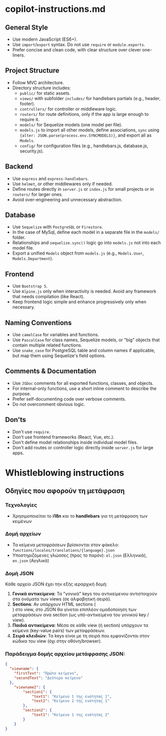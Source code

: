 # copilot-instructions.md

## General Style
- Use modern JavaScript (ES6+).
- Use `import`/`export` syntax. Do not use `require` or `module.exports`.
- Prefer concise and clean code, with clear structure over clever one-liners.

## Project Structure
- Follow MVC architecture.
- Directory structure includes:
  - `public/` for static assets.
  - `views/` with subfolder `includes/` for handlebars partials (e.g., header, footer).
  - `controllers/` for controller or middleware logic.
  - `routers/` for route definitions, only if the app is large enough to require it.
  - `models/` for Sequelize models (one model per file).
  - `models.js` to import all other models, define associations, `sync` using `{alter: JSON.parse(process.env.SYNCMODELS)}`, and export all as `Models`.
  - `config/` for configuration files (e.g., handlebars.js, database.js, security.js).

## Backend
- Use `express` and `express-handlebars`.
- Use `helmet`, or other middlewares only if needed.
- Define routes directly in `server.js` or `index.js` for small projects or in `routers/` for larger ones.
- Avoid over-engineering and unnecessary abstraction.

## Database
- Use `Sequelize` with `PostgreSQL` or `Firestore`.
- In the case of MySql, define each model in a separate file in the `models/` folder.
- Relationships and `sequelize.sync()` logic go into `models.js` not into each model file.
- Export a unified `Models` object from `models.js` (e.g., `Models.User`, `Models.Department`).

## Frontend
- Use `Bootstrap 5`.
- Use `Alpine.js` only when interactivity is needed. Avoid any framework that needs compilation (like React).
- Keep frontend logic simple and enhance progressively only when necessary.

## Naming Conventions
- Use `camelCase` for variables and functions.
- Use `PascalCase` for class names, Sequelize models, or "big" objects that contain multiple related functions.
- Use `snake_case` for PostgreSQL table and column names if applicable, but map them using Sequelize's field options.

## Comments & Documentation
- Use `JSDoc` comments for all exported functions, classes, and objects.
- For internal-only functions, use a short inline comment to describe the purpose.
- Prefer self-documenting code over verbose comments.
- Do not overcomment obvious logic.

## Don'ts
- Don't use `require`.
- Don't use frontend frameworks (React, Vue, etc.).
- Don't define model relationships inside individual model files.
- Don't add routes or controller logic directly inside `server.js` for large apps.



# Whistleblowing instructions

## Οδηγίες που αφορούν τη μετάφραση

### Τεχνολογίες
- Χρησιμοποιείται το **i18n** και το **handlebars** για τη μετάφραση των κειμένων

### Δομή αρχείων
- Τα κείμενα μεταφράσεων βρίσκονται στον φάκελο: `functions/locales/translations/{language}.json`
- Υποστηριζόμενες γλώσσες (προς το παρόν): `el.json` (Ελληνικά), `en.json` (Αγγλικά)

### Δομή JSON
Κάθε αρχείο JSON έχει την εξής ιεραρχική δομή:

1. **Γονικά αντικείμενα**: Τα "γονικά" keys του αντικείμενου αντιστοιχούν στα ονόματα των views (σε αλφαβητική σειρά).
2. **Sections**: Αν υπάρχουν HTML sections (<section>) στο view, στο JSON θα γίνεται επιπλέον ομαδοποίηση των μεταφράσεων ανα section (ως υπό-αντικείμενα του γονικού key / view).
3. **Παιδιά αντικείμενα**: Μέσα σε κάθε view (ή section) υπάρχουν τα κείμενα (key-value pairs) των μεταφράσεων.
4. **Σειρά κλειδιών**: Τα keys είναι με τη σειρά που εμφανίζονται στον κώδικα του view (όχι στην οθόνη/browser). 

### Παράδειγμα δομής αρχείου μετάφρασης JSON:
```json
{
  "viewname": {
    "firstText": "Πρώτο κείμενο",
    "secondText": "Δεύτερο κείμενο"
  },
    "viewname2": {
        "section1": {
            "text1": "Κείμενο 1 της ενότητας 1",
            "text2": "Κείμενο 2 της ενότητας 1"
        },
        "section2": {
            "text1": "Κείμενο 1 της ενότητας 2"
        }
    }
}